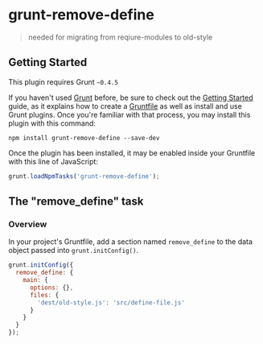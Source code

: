# grunt-remove-define

> needed for migrating from reqiure-modules to old-style

## Getting Started
This plugin requires Grunt `~0.4.5`

If you haven't used [Grunt](http://gruntjs.com/) before, be sure to check out the [Getting Started](http://gruntjs.com/getting-started) guide, as it explains how to create a [Gruntfile](http://gruntjs.com/sample-gruntfile) as well as install and use Grunt plugins. Once you're familiar with that process, you may install this plugin with this command:

```shell
npm install grunt-remove-define --save-dev
```

Once the plugin has been installed, it may be enabled inside your Gruntfile with this line of JavaScript:

```js
grunt.loadNpmTasks('grunt-remove-define');
```

## The "remove_define" task

### Overview
In your project's Gruntfile, add a section named `remove_define` to the data object passed into `grunt.initConfig()`.

```js
grunt.initConfig({
  remove_define: {
    main: {
      options: {},
      files: {
        'dest/old-style.js': 'src/define-file.js'
      }
    }
  }
});